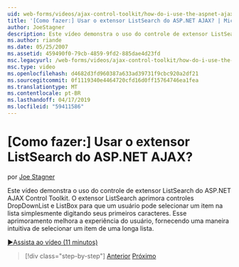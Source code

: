 ```yaml
---
uid: web-forms/videos/ajax-control-toolkit/how-do-i-use-the-aspnet-ajax-listsearch-extender
title: '[Como fazer:] Usar o extensor ListSearch do ASP.NET AJAX? | Microsoft Docs'
author: JoeStagner
description: Este vídeo demonstra o uso do controle de extensor ListSearch do ASP.NET AJAX Control Toolkit. O extensor ListSearch aprimora a DropDownList e L....
ms.author: riande
ms.date: 05/25/2007
ms.assetid: 459490f0-79cb-4859-9fd2-885dae4d23fd
msc.legacyurl: /web-forms/videos/ajax-control-toolkit/how-do-i-use-the-aspnet-ajax-listsearch-extender
msc.type: video
ms.openlocfilehash: d4682d3fd960387a633ad39731f9cbc920a2df21
ms.sourcegitcommit: 0f1119340e4464720cfd16d0ff15764746ea1fea
ms.translationtype: MT
ms.contentlocale: pt-BR
ms.lasthandoff: 04/17/2019
ms.locfileid: "59411586"
---
```

# <a name="how-do-i-use-the-aspnet-ajax-listsearch-extender"></a>[Como fazer:] Usar o extensor ListSearch do ASP.NET AJAX?

por [Joe Stagner](https://github.com/JoeStagner)

Este vídeo demonstra o uso do controle de extensor ListSearch do ASP.NET AJAX Control Toolkit. O extensor ListSearch aprimora controles DropDownList e ListBox para que um usuário pode selecionar um item na lista simplesmente digitando seus primeiros caracteres. Esse aprimoramento melhora a experiência do usuário, fornecendo uma maneira intuitiva de selecionar um item de uma longa lista.

[&#9654;Assista ao vídeo (11 minutos)](https://channel9.msdn.com/Blogs/ASP-NET-Site-Videos/how-do-i-use-the-aspnet-ajax-listsearch-extender)

> [!div class="step-by-step"]
> [Anterior](how-do-i-use-the-aspnet-ajax-nobot-control.md)
> [Próximo](how-do-i-use-the-pagingbulletedlist-extender-control.md)
